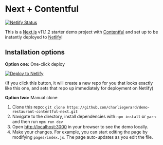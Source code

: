 # Next + Contentful

[![Netlify Status](https://api.netlify.com/api/v1/badges/52895d39-f3d0-43e2-8e3c-db0b7f1172b6/deploy-status)](https://app.netlify.com/sites/demo-restaurant-contentful-next/deploys)

This is a [Next.js](https://nextjs.org/) v11.1.2 starter demo project with [Contentful](https://www.contentful.com/) and set up to be instantly deployed to [Netlify](https://www.netlify.com)!

## Installation options

**Option one:** One-click deploy

[![Deploy to Netlify](https://www.netlify.com/img/deploy/button.svg)](https://app.netlify.com/start/deploy?repository=https://github.com/charliegerard/demo-restaurant-contentful-next)

(If you click this button, it will create a new repo for you that looks exactly like this one, and sets that repo up immediately for deployment on Netlify)

**Option two:** Manual clone

1. Clone this repo: `git clone https://github.com/charliegerard/demo-restaurant-contentful-next.git`
2. Navigate to the directory, install dependencies with `npm install` or `yarn` and then run `npm run dev`
3. Open [http://localhost:3000](http://localhost:3000) in your browser to see the demo locally.
4. Make your changes. For example, you can start editing the page by modifying `pages/index.js`. The page auto-updates as you edit the file.
